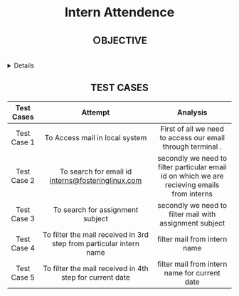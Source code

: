 <h1 align="center">Intern Attendence</h1>

<summary><h2 align="center">ＯBJECTIVE</h2></summary><br>
<details>
### The task is: 
- Create a script to mark attendence of interns on the  basis of status or queries recieved  on mail.
</details>



<h2 align="center">TEST CASES</h2>

|Test Cases|Attempt|Analysis|
|:----:|:-----:|:-----:|
|Test Case 1| To Access mail in local system | First of all we need to access our email  through terminal . 
|Test Case 2| To search for email id interns@fosteringlinux.com| secondly we need to filter  particular email id  on which we are recieving emails from interns 
|Test Case 3| To search for assignment subject | secondly we need to filter mail with  assignment subject
|Test Case 4| To filter the mail received in 3rd step  from particular intern name | filter mail from intern name
|Test Case 5| To filter the mail received in 4th step  for current date | filter mail from intern name for current date
